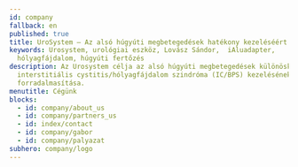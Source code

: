 ```yaml
---
id: company
fallback: en
published: true
title: UroSystem – Az alsó húgyúti megbetegedések hatékony kezeléséért
keywords: Urosystem, urológiai eszköz, Lovász Sándor,  iAluadapter,
  hólyagfájdalom, húgyúti fertőzés
description: Az Urosystem célja az alsó húgyúti megbetegedések különösképp az
  interstitiális cystitis/hólyagfájdalom szindróma (IC/BPS) kezelésének
  forradalmasítása.
menutitle: Cégünk
blocks:
  - id: company/about_us
  - id: company/partners_us
  - id: index/contact
  - id: company/gabor
  - id: company/palyazat
subhero: company/logo
---
```

